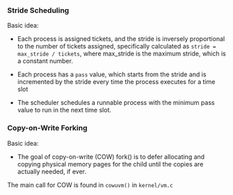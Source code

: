 ### Stride Scheduling

Basic idea:
- Each process is assigned tickets, and the stride is inversely proportional to the number of tickets assigned, specifically calculated as ```stride = max_stride / tickets```, where max_stride is the maximum stride, which is a constant number.

- Each process has a ```pass``` value, which starts from the stride and is incremented by the stride every time the process executes for a time slot

- The scheduler schedules a runnable process with the minimum pass value to run in the next time slot.


### Copy-on-Write Forking

Basic idea:
- The goal of copy-on-write (COW) fork() is to defer allocating and copying physical memory pages for the child until the copies are actually needed, if ever.

The main call for COW is found in ```cowuvm()``` in ```kernel/vm.c```